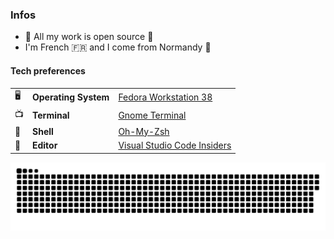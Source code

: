 
### Infos
* 👀 All my work is open source 👀
* I'm French 🇫🇷 and I come from Normandy 🏴󠁦󠁲󠁮󠁯󠁲󠁿

#### Tech preferences

| |                       |                                                           |
|-|-----------------------|-----------------------------------------------------------|
|🖥| **Operating System** | [Fedora Workstation 38](https://fedoraproject.org/workstation/)|
|📺| **Terminal**         | [Gnome Terminal](https://github.com/GNOME/gnome-terminal)|
|🐚| **Shell**            | [Oh-My-Zsh](https://github.com/ohmyzsh/ohmyzsh)|
|📝| **Editor**           | [Visual Studio Code Insiders](https://github.com/Microsoft/vscode)|

<a href=#><img src="contributions.svg"></a>
